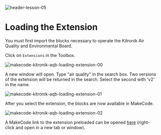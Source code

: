 ![header-lesson-05](assets/header-lesson-05.png)

# Loading the Extension

You must first import the blocks necessary to operate the Kitronik Air Quality and Environmental Board.

Click on `Extensions` in the Toolbox.

![makecode-kitronik-aqb-loading-extension-00](assets/makecode-kitronik-aqb-loading-extension-00.png)

A new window will open. Type "air quality" in the search box. Two versions of the extension will be returned in the search. Select the second with 'v2' in the name.

![makecode-kitronik-aqb-loading-extension-01](assets/makecode-kitronik-aqb-loading-extension-01.png)

After you select the extension, the blocks are now available in MakeCode.

![makecode-kitronik-aqb-loading-extension-02](assets/makecode-kitronik-aqb-loading-extension-02.png)

A MakeCode link to the extension preloaded can be opened [here](https://makecode.microbit.org/S54121-21065-98697-32959) (right-click and open in a new tab or window).